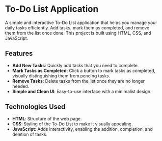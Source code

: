 # To-Do List Application

A simple and interactive To-Do List application that helps you manage your daily tasks efficiently. Add tasks, mark them as completed, and remove them from the list once done. This project is built using HTML, CSS, and JavaScript.

## Features

- **Add New Tasks**: Quickly add tasks that you need to complete.
- **Mark Tasks as Completed**: Click a button to mark tasks as completed, visually distinguishing them from pending tasks.
- **Remove Tasks**: Delete tasks from the list once they are no longer needed.
- **Simple and Clean UI**: Easy-to-use interface with a minimalist design.

## Technologies Used

- **HTML**: Structure of the web page.
- **CSS**: Styling of the To-Do List to make it visually appealing.
- **JavaScript**: Adds interactivity, enabling the addition, completion, and deletion of tasks.
